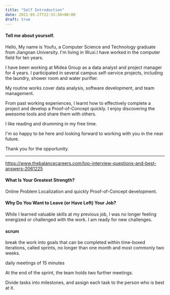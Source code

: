 ```yaml
---
title: "Self Introduction"
date: 2021-05-27T22:33:58+08:00
draft: true
---
```


#### Tell me about yourself.

Hello, My name is Youfu, a Computer Science and Technology graduate from Jiangnan University. I'm living in Wuxi.I have worked in the computer field for ten years.

I have been working at Midea Group as a data analyst and project manager for 4 years. I participated in several campus self-service projects, including the laundry, shower room and water purifier.

My routine works cover data analysis, software development, and team management.

From past working experiences, I learnt how to effectively complete a project and  develop a Proof-of-Concept quickly. I enjoy discovering the awesome tools and share them with others.

I like reading and drumming in my free time.

I'm so happy to be here and looking forward to working with you in the near future.

Thank you for the opportunity.

----

https://www.thebalancecareers.com/top-interview-questions-and-best-answers-2061225


#### What Is Your Greatest Strength?

Online Problem Localization and quickly Proof-of-Concept development.


#### Why Do You Want to Leave (or Have Left) Your Job?

While I learned valuable skills at my previous job, I was no longer feeling energized or challenged with the work. I am ready for new challenges.


#### scrum

break the work into goals that can be completed within time-boxed iterations, called sprints, no longer than one month and most commonly two weeks.

daily meetings of 15 minutes

At the end of the sprint, the team holds two further meetings.

Divide tasks into milestones, and assign each task to the person who is best at it.

